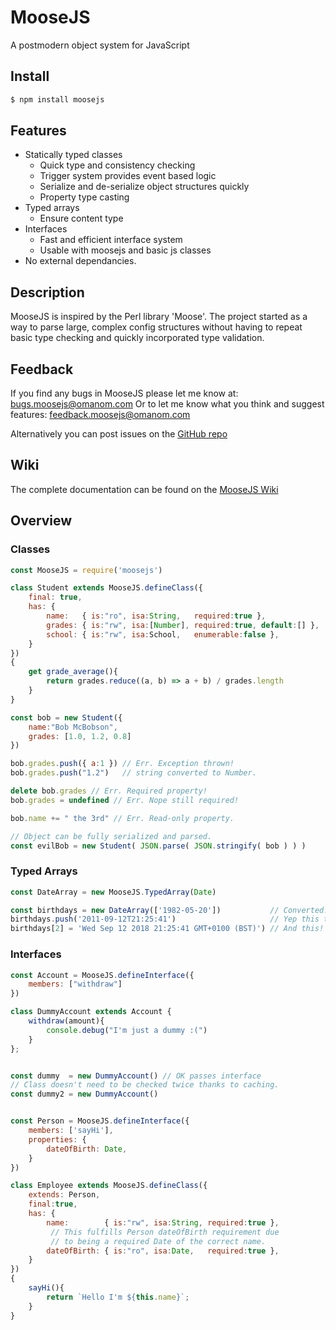 # MooseJS
A postmodern object system for JavaScript

## Install
```sh
$ npm install moosejs
```

## Features
* Statically typed classes
  * Quick type and consistency checking
  * Trigger system provides event based logic
  * Serialize and de-serialize object structures quickly
  * Property type casting
* Typed arrays
  * Ensure content type
* Interfaces
  * Fast and efficient interface system
  * Usable with moosejs and basic js classes
* No external dependancies.

## Description

MooseJS is inspired by the Perl library 'Moose'. The project started
as a way to parse large, complex config structures without having to
repeat basic type checking and quickly incorporated type validation.

## Feedback

If you find any bugs in MooseJS please let me know at: [bugs.moosejs@omanom.com](mailto:bugs.moosejs@omanom.com)
Or to let me know what you think and suggest features: [feedback.moosejs@omanom.com](mailto:feedback.moosejs@omanom.com)

Alternatively you can post issues on the [GitHub repo](https://github.com/byronmurg/MooseJS)

## Wiki

The complete documentation can be found on the [MooseJS Wiki](https://github.com/byronmurg/MooseJS/wiki)

## Overview

### Classes

```js
const MooseJS = require('moosejs')

class Student extends MooseJS.defineClass({
    final: true,
    has: {
        name:   { is:"ro", isa:String,   required:true },
        grades: { is:"rw", isa:[Number], required:true, default:[] },
        school: { is:"rw", isa:School,   enumerable:false },
    }
})
{
    get grade_average(){
        return grades.reduce((a, b) => a + b) / grades.length
    }
}

const bob = new Student({
    name:"Bob McBobson",
    grades: [1.0, 1.2, 0.8]
})

bob.grades.push({ a:1 }) // Err. Exception thrown!
bob.grades.push("1.2")   // string converted to Number.

delete bob.grades // Err. Required property!
bob.grades = undefined // Err. Nope still required!

bob.name += " the 3rd" // Err. Read-only property.

// Object can be fully serialized and parsed.
const evilBob = new Student( JSON.parse( JSON.stringify( bob ) ) ) 
```

### Typed Arrays

```js
const DateArray = new MooseJS.TypedArray(Date)

const birthdays = new DateArray(['1982-05-20'])           // Converted.
birthdays.push('2011-09-12T21:25:41')                     // Yep this too.
birthdays[2] = 'Wed Sep 12 2018 21:25:41 GMT+0100 (BST)') // And this!
```

### Interfaces

```js
const Account = MooseJS.defineInterface({
    members: ["withdraw"]
})

class DummyAccount extends Account {
    withdraw(amount){
        console.debug("I'm just a dummy :(")
    }
};


const dummy  = new DummyAccount() // OK passes interface
// Class doesn't need to be checked twice thanks to caching.
const dummy2 = new DummyAccount()


const Person = MooseJS.defineInterface({
    members: ['sayHi'],
    properties: {
        dateOfBirth: Date,
    }
})

class Employee extends MooseJS.defineClass({
    extends: Person,
    final:true,
    has: {
        name:        { is:"rw", isa:String, required:true },
         // This fulfills Person dateOfBirth requirement due
         // to being a required Date of the correct name.
        dateOfBirth: { is:"ro", isa:Date,   required:true },
    }
})
{
    sayHi(){
        return `Hello I'm ${this.name}`;
    }
}

```

